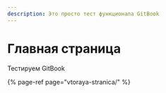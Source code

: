 ```yaml
---
description: Это просто тест функционала GitBook
---
```


# Главная страница

Тестируем GitBook

{% page-ref page="vtoraya-stranica/" %}



